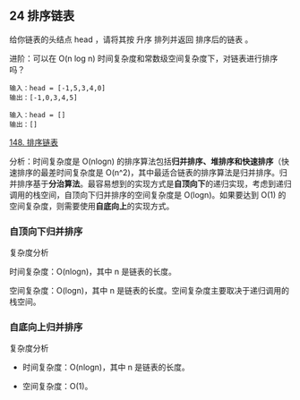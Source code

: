 ## 24 排序链表

给你链表的头结点 head ，请将其按 升序 排列并返回 排序后的链表 。

进阶：可以在 O(n log n) 时间复杂度和常数级空间复杂度下，对链表进行排序吗？


```
输入：head = [-1,5,3,4,0]
输出：[-1,0,3,4,5]

输入：head = []
输出：[]
```


[148. 排序链表](https://leetcode-cn.com/problems/sort-list/)




分析：时间复杂度是 O(nlogn) 的排序算法包括**归并排序、堆排序和快速排序**（快速排序的最差时间复杂度是 O(n^2)，其中最适合链表的排序算法是归并排序。归并排序基于**分治算法**。最容易想到的实现方式是**自顶向下**的递归实现，考虑到递归调用的栈空间，自顶向下归并排序的空间复杂度是 O(logn)。如果要达到 O(1) 的空间复杂度，则需要使用**自底向上**的实现方式。


### 自顶向下归并排序


复杂度分析

时间复杂度：O(nlogn)，其中 n 是链表的长度。

空间复杂度：O(logn)，其中 n 是链表的长度。空间复杂度主要取决于递归调用的栈空间。


### 自底向上归并排序


复杂度分析

* 时间复杂度：O(nlogn)，其中 n 是链表的长度。

* 空间复杂度：O(1)。












